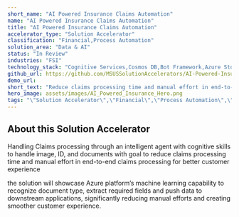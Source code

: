 ```yaml
---
short_name: "AI Powered Insurance Claims Automation"
name: "AI Powered Insurance Claims Automation"
title: "AI Powered Insurance Claims Automation"
accelerator_type: "Solution Accelerator"
classification: "Financial,Process Automation"
solution_area: "Data & AI"
status: "In Review"
industries: "FSI"
technology_stack: "Cognitive Services,Cosmos DB,Bot Framework,Azure Storage,Form Recognizer,Luis"
github_url: https://github.com/MSUSSolutionAccelerators/AI-Powered-Insurance-Claims-Automation-Solution-Accelerator
demo_url: 
short_text: "Reduce claims processing time and manual effort in end-to-end claims processing for better customer experience."
hero_image: assets/images/AI_Powered_Insurance_Hero.png
tags: "\"Solution Accelerator\",\"Financial\",\"Process Automation\",\"FSI\",\"Cognitive Services\",\"Cosmos DB\",\"Bot Framework\",\"Azure Storage\",\"Form Recognizer\",\"Luis\""
---
```

## About this Solution Accelerator

Handling Claims processing through an intelligent agent with cognitive skills to handle image, ID, and documents with goal to reduce claims processing time and manual effort in end-to-end claims processing for better customer experience

the solution will showcase Azure platform’s machine learning capability to recognize document type, extract required fields and push data to downstream applications, significantly reducing manual efforts and creating smoother customer experience.
